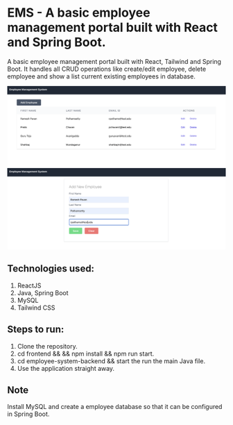 # EMS - A basic employee management portal built with React and Spring Boot.

A basic employee management portal built with React, Tailwind and Spring Boot. It handles all CRUD operations like create/edit employee, delete employee and show a list
current existing employees in database.

![My Image](screenshots/home.png)
![My Image](screenshots/add_employee.png)

## Technologies used:

1. ReactJS
2. Java, Spring Boot
3. MySQL
4. Tailwind CSS

## Steps to run:

1. Clone the repository.
2. cd frontend && && npm install && npm run start.
3. cd employee-system-backend && start the run the main Java file.
4. Use the application straight away.

## Note

Install MySQL and create a employee database so that it can be configured in Spring Boot.
